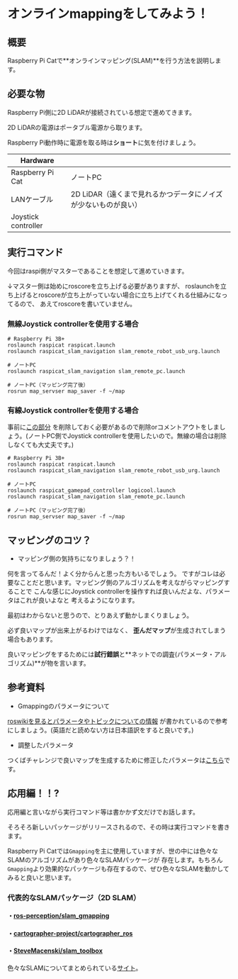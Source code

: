 # オンラインmappingをしてみよう！

## 概要
Raspberry Pi Catで**オンラインマッピング(SLAM)**を行う方法を説明します。

## 必要な物

Raspberry Pi側に2D LiDARが接続されている想定で進めてきます。

2D LiDARの電源はポータブル電源から取ります。

Raspberry Pi動作時に電源を取る時は**ショート**に気を付けましょう。

| Hardware            |                  | 
| ------------------- | ---------------- | 
| Raspberry Pi Cat    | ノートPC         | 
| LANケーブル         | 2D LiDAR（遠くまで見れるかつデータにノイズが少ないものが良い）         | 
| Joystick controller |                  | 

## 実行コマンド

今回はraspi側がマスターであることを想定して進めていきます。

↓マスター側は始めにroscoreを立ち上げる必要がありますが、
roslaunchを立ち上げるとroscoreが立ち上がっていない場合に立ち上げてくれる仕組みになってるので、
あえてroscoreを書いていません。

### 無線Joystick controllerを使用する場合

```
# Raspberry Pi 3B+
roslaunch raspicat raspicat.launch
roslaunch raspicat_slam_navigation slam_remote_robot_usb_urg.launch
```

```
# ノートPC
roslaunch raspicat_slam_navigation slam_remote_pc.launch
```

```
# ノートPC（マッピング完了後）
rosrun map_servser map_saver -f ~/map
```

### 有線Joystick controllerを使用する場合

事前に[この部分](https://github.com/CIT-Autonomous-Robot-Lab/raspicat_slam/blob/bb49278db7d7af30aa1d046f30093304857f4813/launch/slam_remote_robot_usb_urg.launch#L6-L9)
を削除しておく必要があるので削除orコメントアウトをしましょう。(ノートPC側でJoystick controllerを使用したいので。無線の場合は削除しなくても大丈夫です。)

```
# Raspberry Pi 3B+
roslaunch raspicat raspicat.launch
roslaunch raspicat_slam_navigation slam_remote_robot_usb_urg.launch
```

```
# ノートPC
roslaunch raspicat_gamepad_controller logicool.launch
roslaunch raspicat_slam_navigation slam_remote_pc.launch
```

```
# ノートPC（マッピング完了後）
rosrun map_servser map_saver -f ~/map
```

## マッピングのコツ？

* マッピング側の気持ちになりましょう？！

何を言ってるんだ！よく分からんと思った方もいるでしょう。
ですがコレは必要なことだと思います。マッピング側のアルゴリズムを考えながらマッピングすることで
こんな感じにJoystick controllerを操作すれば良いんだよな、パラメータはこれが良いよなと
考えるようになります。

最初はわからないと思うので、とりあえず動かしまくりましょう。

必ず良いマップが出来上がるわけではなく、
**歪んだマップ**が生成されてしまう場合もあります。

良いマッピングをするためには**試行錯誤**と**ネットでの調査(パラメータ・アルゴリズム)**が物を言います。

## 参考資料

* Gmappingのパラメータについて

[roswikiを見るとパラメータやトピックについての情報](http://wiki.ros.org/gmapping)
が書かれているので参考にしましょう。(英語だと読めない方は日本語訳をすると良いです。)



* 調整したパラメータ

つくばチャレンジで良いマップを生成するために修正したパラメータは[こちら](https://github.com/CIT-Autonomous-Robot-Lab/raspicat_slam/blob/bb49278db7d7af30aa1d046f30093304857f4813/launch/slam_remote_pc.launch#L12-L34)です。

## 応用編！！?

応用編と言いながら実行コマンド等は書かかず文だけでお話します。

そろそろ新しいパッケージがリリースされるので、その時は実行コマンドを書きます。

Raspberry Pi Catでは`Gmapping`を主に使用していますが、世の中には色々なSLAMのアルゴリズムがあり色々なSLAMパッケージが
存在します。もちろん`Gmapping`より効果的なパッケージも存在するので、ぜひ色々なSLAMを動かしてみると良いと思います。

### 代表的なSLAMパッケージ（2D SLAM）

#### ・[ros-perception/slam_gmapping](https://github.com/ros-perception/slam_gmapping)

#### ・[cartographer-project/cartographer_ros](https://github.com/cartographer-project/cartographer_ros)

#### ・[SteveMacenski/slam_toolbox](https://github.com/SteveMacenski/slam_toolbox)

色々なSLAMについてまとめられている[サイト](https://qiita.com/rsasaki0109/items/493c1059ffe3178166bc)。